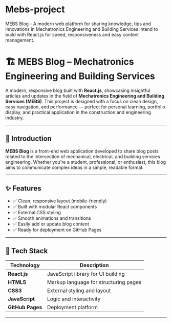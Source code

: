 # Mebs-project
MEBS Blog - A modern web platform for sharing knowledge, tips and innovations in Mechatronics Engineering and Building Services intend to build with React.js for speed, responsiveness and easy content management.  
# 🏗️ MEBS Blog – Mechatronics Engineering and Building Services

A modern, responsive blog built with **React.js**, showcasing insightful articles and updates in the field of **Mechatronics Engineering and Building Services (MEBS)**. This project is designed with a focus on clean design, easy navigation, and performance — perfect for personal learning, portfolio display, and practical application in the construction and engineering industry.

---

## 📌 Introduction

**MEBS Blog** is a front-end web application developed to share blog posts related to the intersection of mechanical, electrical, and building services engineering. Whether you're a student, professional, or enthusiast, this blog aims to communicate complex ideas in a simple, readable format.

---

## ✨ Features

- ✅ Clean, responsive layout (mobile-friendly)
- ✅ Built with modular React components
- ✅ External CSS styling
- ✅ Smooth animations and transitions
- ✅ Easily add or update blog content
- ✅ Ready for deployment on GitHub Pages

---

## 🧰 Tech Stack

| Technology     | Description                         |
|----------------|-------------------------------------|
| **React.js**   | JavaScript library for UI building  |
| **HTML5**      | Markup language for structuring pages |
| **CSS3**       | External styling and layout         |
| **JavaScript** | Logic and interactivity             |
| **GitHub Pages** | Deployment platform               |

---

